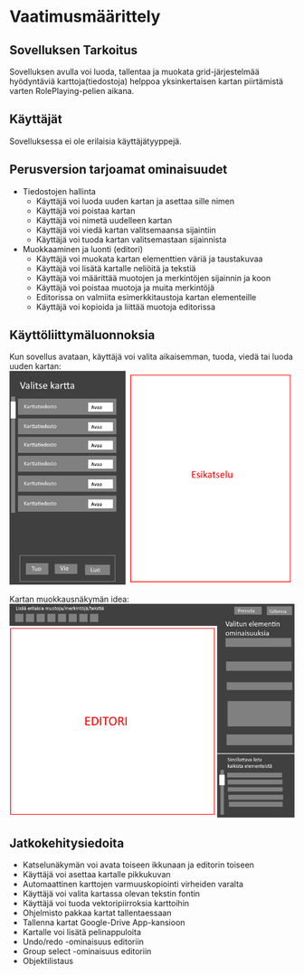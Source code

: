 # Vaatimusmäärittely

## Sovelluksen Tarkoitus
Sovelluksen avulla voi luoda, tallentaa ja muokata grid-järjestelmää hyödyntäviä karttoja(tiedostoja) helppoa yksinkertaisen kartan piirtämistä varten RolePlaying-pelien aikana.

## Käyttäjät
Sovelluksessa ei ole erilaisia käyttäjätyyppejä.

## Perusversion tarjoamat ominaisuudet
- Tiedostojen hallinta
    - Käyttäjä voi luoda uuden kartan ja asettaa sille nimen
    - Käyttäjä voi poistaa kartan
    - Käyttäjä voi nimetä uudelleen kartan
    - Käyttäjä voi viedä kartan valitsemaansa sijaintiin
    - Käyttäjä voi tuoda kartan valitsemastaan sijainnista
- Muokkaaminen ja luonti (editori)
    - Käyttäjä voi muokata kartan elementtien väriä ja taustakuvaa
    - Käyttäjä voi lisätä kartalle neliöitä ja tekstiä
    - Käyttäjä voi määrittää muotojen ja merkintöjen sijainnin ja koon
    - Käyttäjä voi poistaa muotoja ja muita merkintöjä
    - Editorissa on valmiita esimerkkitaustoja kartan elementeille
    - Käyttäjä voi kopioida ja liittää muotoja editorissa
    
## Käyttöliittymäluonnoksia
Kun sovellus avataan, käyttäjä voi valita aikaisemman, tuoda, viedä tai luoda uuden kartan:
![alkunäkymä](./vaatimusmaarittely-kuvat/valinta-luonnos.png)

Kartan muokkausnäkymän idea:
![editori-idea](./vaatimusmaarittely-kuvat/editori-luonnos.png)

## Jatkokehitysiedoita
- Katselunäkymän voi avata toiseen ikkunaan ja editorin toiseen
- Käyttäjä voi asettaa kartalle pikkukuvan
- Automaattinen karttojen varmuuskopiointi virheiden varalta
- Käyttäjä voi valita kartassa olevan tekstin fontin
- Käyttäjä voi tuoda vektoripiirroksia karttoihin
- Ohjelmisto pakkaa kartat tallentaessaan
- Tallenna kartat Google-Drive App-kansioon
- Kartalle voi lisätä pelinappuloita
- Undo/redo -ominaisuus editoriin
- Group select -ominaisuus editoriin
- Objektilistaus

